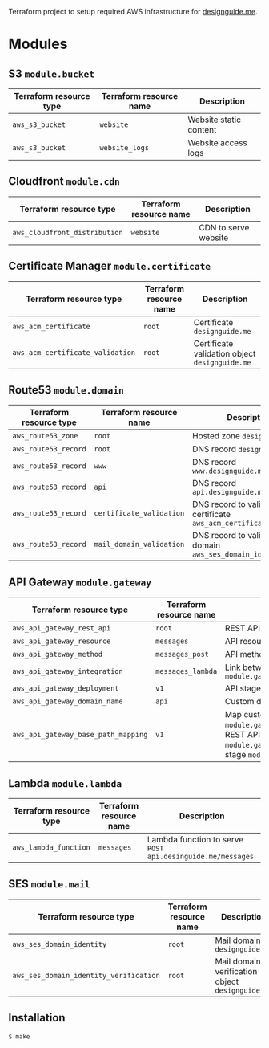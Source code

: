 Terraform project to setup required AWS infrastructure for [designguide.me](https://designguide.me).

# Modules
## S3 `module.bucket`
| Terraform resource type | Terraform resource name | Description            |
| ----------------------- | ----------------------- | ---------------------- |
| `aws_s3_bucket`         | `website`               | Website static content |
| `aws_s3_bucket`         | `website_logs`          | Website access logs    |

## Cloudfront `module.cdn`
| Terraform resource type       | Terraform resource name | Description          |
| ----------------------------- | ----------------------- | -------------------- |
| `aws_cloudfront_distribution` | `website`               | CDN to serve website |

## Certificate Manager `module.certificate`
| Terraform resource type | Terraform resource name | Description                  |
| ----------------------- | ----------------------- | ---------------------------- |
| `aws_acm_certificate`   | `root`                  | Certificate `designguide.me` |
| `aws_acm_certificate_validation`   | `root`                  | Certificate validation object `designguide.me` |

## Route53 `module.domain`
| Terraform resource type | Terraform resource name  | Description                                                        |
| ----------------------- | ------------------------ | ------------------------------------------------------------------ |
| `aws_route53_zone`      | `root`                   | Hosted zone `designguide.me`                                       |
| `aws_route53_record`    | `root`                   | DNS record `designguide.me`                                        |
| `aws_route53_record`    | `www`                    | DNS record `www.designguide.me`                                    |
| `aws_route53_record`    | `api`                    | DNS record `api.designguide.me`                                    |
| `aws_route53_record`    | `certificate_validation` | DNS record to validate certificate `aws_acm_certificate.root`      |
| `aws_route53_record`    | `mail_domain_validation` | DNS record to validate email domain `aws_ses_domain_identity.root` |

## API Gateway `module.gateway`
| Terraform resource type             | Terraform resource name | Description                                                                                                                                                                                   |
| ----------------------------------- | ----------------------- | --------------------------------------------------------------------------------------------------------------------------------------------------------------------------------------------- |
| `aws_api_gateway_rest_api`          | `root`                  | REST API for `designguide.me`                                                                                                                                                                 |
| `aws_api_gateway_resource`          | `messages`              | API resource `messages`                                                                                                                                                                       |
| `aws_api_gateway_method`            | `messages_post`         | API method `POST messages`                                                                                                                                                                    |
| `aws_api_gateway_integration`       | `messages_lambda`       | Link between `module.lambda.messages` and `module.gateway.aws_api_gateway_method.messages_post `                                                                                                                     |
| `aws_api_gateway_deployment`        | `v1`                    | API stage `v1`                                                                                                                                                                                |
| `aws_api_gateway_domain_name`       | `api`                   | Custom domain name `api.designguide.me`                                                                                                                                                       |
| `aws_api_gateway_base_path_mapping` | `v1`                    | Map custom domain name `module.gateway.aws_api_gateway_domain_name.api` with REST API `module.gateway.aws_api_gateway_rest_api.root` and stage `module.gateway.aws_api_gateway_deployment.v1` |

## Lambda `module.lambda`
| Terraform resource type | Terraform resource name | Description                                                |
| ----------------------- | ----------------------- | ---------------------------------------------------------- |
| `aws_lambda_function`   | `messages`              | Lambda function to serve `POST api.desinguide.me/messages` |

## SES `module.mail`
| Terraform resource type   | Terraform resource name | Description                  |
| ------------------------- | ----------------------- | ---------------------------- |
| `aws_ses_domain_identity` | `root`                  | Mail domain `designguide.me` |
| `aws_ses_domain_identity_verification` | `root`                  | Mail domain verification object `designguide.me` |

## Installation
```
$ make
```